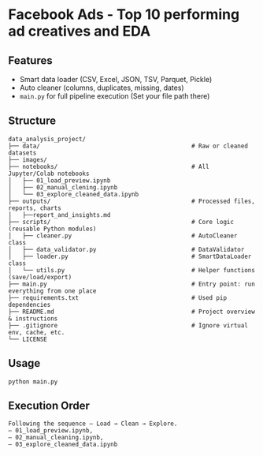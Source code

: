 # Facebook Ads - Top 10 performing ad creatives and EDA

## Features
- Smart data loader (CSV, Excel, JSON, TSV, Parquet, Pickle)
- Auto cleaner (columns, duplicates, missing, dates)
- `main.py` for full pipeline execution (Set your file path there)
	

## Structure
```
data_analysis_project/
├── data/                                           # Raw or cleaned datasets
├── images/
├── notebooks/                                      # All Jupyter/Colab notebooks
│   ├── 01_load_preview.ipynb
│   ├── 02_manual_clening.ipynb
│   └── 03_explore_cleaned_data.ipynb
├── outputs/                                        # Processed files, reports, charts
│   ├──report_and_insights.md                        
├── scripts/                                        # Core logic (reusable Python modules)
│   ├── cleaner.py                                  # AutoCleaner class
│   ├── data_validator.py                           # DataValidator 
│   ├── loader.py                                   # SmartDataLoader class
│   └── utils.py                                    # Helper functions (save/load/export)
├── main.py                                         # Entry point: run everything from one place
├── requirements.txt                                # Used pip dependencies
├── README.md                                       # Project overview & instructions
├── .gitignore                                      # Ignore virtual env, cache, etc.
└── LICENSE

```

## Usage
```
python main.py
```

## Execution Order
```
Following the sequence — Load → Clean → Explore. 
— 01_load_preview.ipynb,
— 02_manual_cleaning.ipynb,
— 03_explore_cleaned_data.ipynb

```
